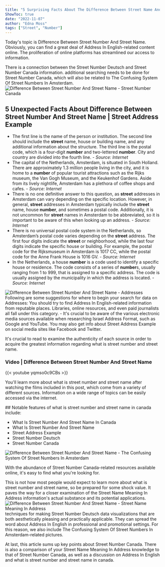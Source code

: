 ```yaml
---
title: "5 Surprising Facts About The Difference Between Street Name And Number"
ShowToc: true 
date: "2022-11-07"
author: "Edna Moss" 
tags: ["Street", "Number"]
---
```


	
Today's topic is Difference Between Street Number And Street Name. Obviously, you can find a great deal of Address In English-related content online. The proliferation of online platforms has streamlined our access to information.

There is a connection between the Street Number Deutsch and Street Number Canada information. additional searching needs to be done for Street Number Canada, which will also be related to The Confusing System Of Street Numbers In Amsterdam.
<img loading="lazy" src="https://www.bsiarchivalhistory.org/BSI_Archival_History/Reviews_dept_files/droppedImage_2.jpg" onerror="this.onerror=null;this.src='https://blogger.googleusercontent.com/img/a/AVvXsEhe7F7TRXHtjiKvHb5vS7DmnxvpHiDyoYyYvm1nHB3Qp2_w3BnM6A2eq4v7FYxCC9bfZt3a9vIMtAYEKUiaDQbHMg-ViyGmRIj39MLp0bGFfgfYw1Dc9q_H-T0wiTm3l0Uq42dETrN9eC8aGJ9_IORZsxST1AcLR7np1koOfcc7tnHa4S8Mwz_xD9d0=s16000';" alt="Difference Between Street Number And Street Name - Street Number Canada" >

## 5 Unexpected Facts About Difference Between Street Number And Street Name | Street Address Example
-   The first line is the name of the person or institution. The second line should include the **street** name, house or building name, and any additional information about the structure. The third line is the postal code, which is a four-digit **number** and two-lettered **number**. City and country are divided into the fourth line. - <cite>Source: Internet</cite>
-   The capital of the Netherlands, Amsterdam, is situated in South Holland. There are approximately 1.3 million people living in the city, and it is home to a **number** of popular tourist attractions such as the Rijks museum, the Van Gogh Museum, and the Keukenhof Gardens. Aside from its lively nightlife, Amsterdam has a plethora of coffee shops and cafes. - <cite>Source: Internet</cite>
-   There is no one definitive answer to this question, as **street** addresses in Amsterdam can vary depending on the specific location. However, in general, **street** addresses in Amsterdam typically include the **street** name, house **number**, and sometimes a postal code. Additionally, it is not uncommon for **street** names in Amsterdam to be abbreviated, so it is important to be aware of this when looking up an address. - <cite>Source: Internet</cite>
-   There is no universal postal code system in the Netherlands, so Amsterdam’s postal code varies depending on the **street** address. The first four digits indicate the **street** or neighborhood, while the last four digits indicate the specific house or building. For example, the postal code for the Rijksmuseum in Amsterdam is 1017 CC, while the postal code for the Anne Frank House is 1016 GV. - <cite>Source: Internet</cite>
-   In the Netherlands, a house **number** is a code used to identify a specific house or residence. The code consists of a series of **number**s, usually ranging from 1 to 999, that is assigned to a specific address. The code is usually assigned by the municipality in which the address is located. - <cite>Source: Internet</cite>


<img loading="lazy" src="https://www.torahtreasuretrove.com/yahoo_site_admin/assets/images/murderofjew.256131150_std.jpg" onerror="this.onerror=null;this.src='https://blogger.googleusercontent.com/img/a/AVvXsEhe7F7TRXHtjiKvHb5vS7DmnxvpHiDyoYyYvm1nHB3Qp2_w3BnM6A2eq4v7FYxCC9bfZt3a9vIMtAYEKUiaDQbHMg-ViyGmRIj39MLp0bGFfgfYw1Dc9q_H-T0wiTm3l0Uq42dETrN9eC8aGJ9_IORZsxST1AcLR7np1koOfcc7tnHa4S8Mwz_xD9d0=s16000';" alt="Difference Between Street Number And Street Name - Addresses" >
Following are some suggestions for where to begin your search for data on Addresses:
You should try to find Address In English-related information from reputable places. Libraries, online resources, and even paid journalists all fall under this category.
- It's crucial to be aware of the various electronic media sources available when researching Israel Address Format, such as Google and YouTube. You may also get info about Street Address Example on social media sites like Facebook and Twitter.

It's crucial to read to examine the authenticity of each source in order to acquire the greatest information regarding what is street number and street name.

### Video | Difference Between Street Number And Street Name
{{< youtube yqmso0c9CBs >}} 

You'll learn more about what is street number and street name after watching the films included in this post, which come from a variety of different sources. Information on a wide range of topics can be easily accessed via the internet.
<script async="async" data-cfasync="false" src="//normallydemandedalter.com/fe63df3c5408708b15d8dc3d9b206b31/invoke.js"></script>
<div id="container-fe63df3c5408708b15d8dc3d9b206b31"></div>
## Notable features of what is street number and street name in canada include:

- What Is Street Number And Street Name In Canada
- What Is Street Number And Street Name
- Street Address Example
- Street Number Deutsch
- Street Number Canada

 <img loading="lazy" src="https://petrofilm.com/yahoo_site_admin/assets/images/567465c872d08jpg.23621730_std.png" onerror="this.onerror=null;this.src='https://blogger.googleusercontent.com/img/a/AVvXsEhe7F7TRXHtjiKvHb5vS7DmnxvpHiDyoYyYvm1nHB3Qp2_w3BnM6A2eq4v7FYxCC9bfZt3a9vIMtAYEKUiaDQbHMg-ViyGmRIj39MLp0bGFfgfYw1Dc9q_H-T0wiTm3l0Uq42dETrN9eC8aGJ9_IORZsxST1AcLR7np1koOfcc7tnHa4S8Mwz_xD9d0=s16000';" alt="Difference Between Street Number And Street Name - The Confusing System Of Street Numbers In Amsterdam" >

With the abundance of Street Number Canada-related resources available online, it's easy to find what you're looking for.

This is not how most people would expect to learn more about what is street number and street name, so be prepared for some shock value. It paves the way for a closer examination of the Street Name Meaning In Address information's actual substance and its potential applications.
<img loading="lazy" src="https://petrofilm.com/yahoo_site_admin/assets/images/fb2a060aaa337f928a0f821d3453f3e6.9204230_std.jpg" onerror="this.onerror=null;this.src='https://blogger.googleusercontent.com/img/a/AVvXsEhe7F7TRXHtjiKvHb5vS7DmnxvpHiDyoYyYvm1nHB3Qp2_w3BnM6A2eq4v7FYxCC9bfZt3a9vIMtAYEKUiaDQbHMg-ViyGmRIj39MLp0bGFfgfYw1Dc9q_H-T0wiTm3l0Uq42dETrN9eC8aGJ9_IORZsxST1AcLR7np1koOfcc7tnHa4S8Mwz_xD9d0=s16000';" alt="Difference Between Street Number And Street Name - Street Name Meaning In Address" >
techniques for making Street Number Deutsch data visualizations that are both aesthetically pleasing and practically applicable. They can spread the word about Address In English in professional and promotional settings. For this reason, we also include The Confusing System Of Street Numbers In Amsterdam-related pictures.

At last, this article sums up key points about Street Number Canada. There is also a comparison of your Street Name Meaning In Address knowledge to that of Street Number Canada, as well as a discussion on Address In English and what is street number and street name in canada.
	
	

